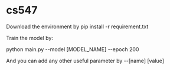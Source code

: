 # cs547
Download the environment by pip install -r requirement.txt

Train the model by:

python main.py --model [MODEL_NAME] --epoch 200

And you can add any other useful parameter by --[name] [value]

